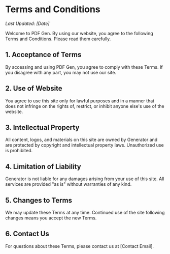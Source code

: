 # Terms and Conditions

_Last Updated: [Date]_

Welcome to PDF Gen. By using our website, you agree to the following Terms and Conditions. Please read them carefully.

## 1. Acceptance of Terms

By accessing and using PDF Gen, you agree to comply with these Terms. If you disagree with any part, you may not use our site.

## 2. Use of Website

You agree to use this site only for lawful purposes and in a manner that does not infringe on the rights of, restrict, or inhibit anyone else's use of the website.

## 3. Intellectual Property

All content, logos, and materials on this site are owned by Generator and are protected by copyright and intellectual property laws. Unauthorized use is prohibited.

## 4. Limitation of Liability

Generator is not liable for any damages arising from your use of this site. All services are provided "as is" without warranties of any kind.

## 5. Changes to Terms

We may update these Terms at any time. Continued use of the site following changes means you accept the new Terms.

## 6. Contact Us

For questions about these Terms, please contact us at [Contact Email].
